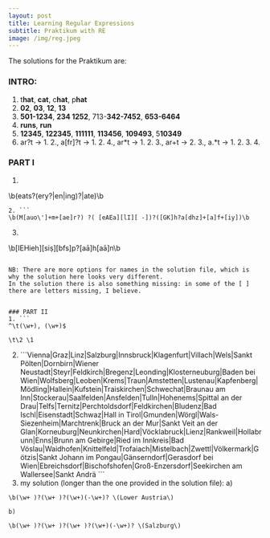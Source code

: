 ```yaml
---
layout: post
title: Learning Regular Expressions
subtitle: Praktikum with RE
image: /img/reg.jpeg
---
```


The solutions for the Praktikum are:

### INTRO:
1. t**hat**, **cat**, c**hat**, p**hat**
3. **02**, **03**, **12**, **13**
4. **501-1234**, **234 1252**, 713-**342-7452**,   **653-6464**
5. **runs**, **run**
6. **12345**, **122345**, **111111**, **113456**,       **109493**, 5**10349**
7. ar?t -> 1. 2., 
   a[fr]?t -> 1. 2. 4., 
   ar*t -> 1. 2. 3., 
   ar+t -> 2. 3.,
   a.*t -> 1. 2. 3. 4.


### PART I
1. ```
\b(eats?(ery?|en|ing)?|ate)\b
``` 
2. ```
\b(M[auo\']+m+[ae]r?) ?( [eAEa][lI][ -])?([GK]h?a[dhz]+[a]f+[iy])\b
```
3. ```
\b[IEHieh][siṣ][bfs]p?[aā]h[aā]n\b
```

NB: There are more options for names in the solution file, which is why the solution here looks very different.
In the solution there is also something missing: in some of the [ ] there are letters missing, I believe.


### PART II
1. ```
^\t(\w+), (\w+)$ 
```
```
\t\2 \1
```
2. ´´´Vienna|Graz|Linz|Salzburg|Innsbruck|Klagenfurt|Villach|Wels|Sankt Pölten|Dornbirn|Wiener Neustadt|Steyr|Feldkirch|Bregenz|Leonding|Klosterneuburg|Baden bei Wien|Wolfsberg|Leoben|Krems|Traun|Amstetten|Lustenau|Kapfenberg|Mödling|Hallein|Kufstein|Traiskirchen|Schwechat|Braunau am Inn|Stockerau|Saalfelden|Ansfelden|Tulln|Hohenems|Spittal an der Drau|Telfs|Ternitz|Perchtoldsdorf|Feldkirchen|Bludenz|Bad Ischl|Eisenstadt|Schwaz|Hall in Tirol|Gmunden|Wörgl|Wals-Siezenheim|Marchtrenk|Bruck an der Mur|Sankt Veit an der Glan|Korneuburg|Neunkirchen|Hard|Vöcklabruck|Lienz|Rankweil|Hollabrunn|Enns|Brunn am Gebirge|Ried im Innkreis|Bad Vöslau|Waidhofen|Knittelfeld|Trofaiach|Mistelbach|Zwettl|Völkermark|Götzis|Sankt Johann im Pongau|Gänserndorf|Gerasdorf bei Wien|Ebreichsdorf|Bischofshofen|Groß-Enzersdorf|Seekirchen am Wallersee|Sankt Andrä ```
3. my solution (longer than the one provided in the solution file):
a) 
```
\b(\w+ )?(\w+ )?(\w+)(-\w+)? \(Lower Austria\)
```
    b) 
```
\b(\w+ )?(\w+ )?(\w+ )?(\w+)(-\w+)? \(Salzburg\)
```

